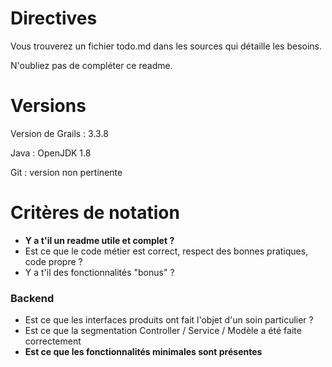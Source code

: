# Directives

Vous trouverez un fichier todo.md dans les sources qui détaille les besoins.

N'oubliez pas de compléter ce readme.

# Versions
Version de Grails : 3.3.8

Java : OpenJDK 1.8

Git : version non pertinente

# Critères de notation
- **Y a t'il un readme utile et complet ?**
- Est ce que le code métier est correct, respect des bonnes pratiques, code propre ?
- Y a t'il des fonctionnalités "bonus" ?

### Backend
- Est ce que les interfaces produits ont fait l'objet d'un soin particulier ?
- Est ce que la segmentation Controller / Service / Modèle a été faite correctement
- **Est ce que les fonctionnalités minimales sont présentes**
